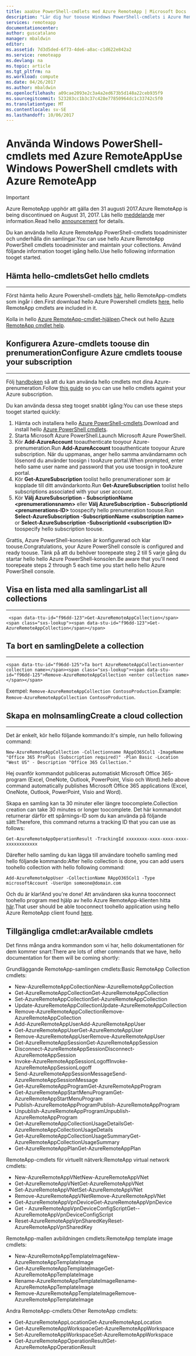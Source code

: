 ```yaml
---
title: aaaUse PowerShell-cmdlets med Azure RemoteApp | Microsoft Docs
description: "Lär dig hur toouse Windows PowerShell-cmdlets i Azure RemoteApp."
services: remoteapp
documentationcenter: 
author: guscatalano
manager: mbaldwin
editor: 
ms.assetid: 7d3d5ded-6f73-4de6-a8ac-c1d622e842a2
ms.service: remoteapp
ms.devlang: na
ms.topic: article
ms.tgt_pltfrm: na
ms.workload: compute
ms.date: 04/26/2017
ms.author: mbaldwin
ms.openlocfilehash: a09cae2093e2c3a4a2ed673b5d148a22ceb935f9
ms.sourcegitcommit: 523283cc1b3c37c428e77850964dc1c33742c5f0
ms.translationtype: MT
ms.contentlocale: sv-SE
ms.lasthandoff: 10/06/2017
---
```

# <a name="use-windows-powershell-cmdlets-with-azure-remoteapp"></a><span data-ttu-id="f96dd-103">Använda Windows PowerShell-cmdlets med Azure RemoteApp</span><span class="sxs-lookup"><span data-stu-id="f96dd-103">Use Windows PowerShell cmdlets with Azure RemoteApp</span></span>
> [!IMPORTANT]
> <span data-ttu-id="f96dd-104">Azure RemoteApp upphör att gälla den 31 augusti 2017.</span><span class="sxs-lookup"><span data-stu-id="f96dd-104">Azure RemoteApp is being discontinued on August 31, 2017.</span></span> <span data-ttu-id="f96dd-105">Läs hello [meddelande](https://go.microsoft.com/fwlink/?linkid=821148) mer information.</span><span class="sxs-lookup"><span data-stu-id="f96dd-105">Read hello [announcement](https://go.microsoft.com/fwlink/?linkid=821148) for details.</span></span>
> 
> 

 <span data-ttu-id="f96dd-106">Du kan använda hello Azure RemoteApp PowerShell-cmdlets tooadminister och underhålla din samlingar.</span><span class="sxs-lookup"><span data-stu-id="f96dd-106">You can use hello Azure RemoteApp PowerShell cmdlets tooadminister and maintain your collections.</span></span> <span data-ttu-id="f96dd-107">Använd följande information tooget igång hello.</span><span class="sxs-lookup"><span data-stu-id="f96dd-107">Use hello following information tooget started.</span></span>

## <a name="get-hello-cmdlets"></a><span data-ttu-id="f96dd-108">Hämta hello-cmdlets</span><span class="sxs-lookup"><span data-stu-id="f96dd-108">Get hello cmdlets</span></span>
- - -
<span data-ttu-id="f96dd-109">Först hämta hello Azure Powershell-cmdlets [här](http://go.microsoft.com/?linkid=9811175), hello RemoteApp-cmdlets som ingår i den.</span><span class="sxs-lookup"><span data-stu-id="f96dd-109">First download hello Azure Powershell cmdlets [here](http://go.microsoft.com/?linkid=9811175), hello RemoteApp cmdlets are included in it.</span></span> 

<span data-ttu-id="f96dd-110">Kolla in hello [Azure RemoteApp-cmdlet-hjälpen](/powershell/module/azure?view=azuresmps-3.7.0).</span><span class="sxs-lookup"><span data-stu-id="f96dd-110">Check out hello [Azure RemoteApp cmdlet help](/powershell/module/azure?view=azuresmps-3.7.0).</span></span>

## <a name="configure-azure-cmdlets-toouse-your-subscription"></a><span data-ttu-id="f96dd-111">Konfigurera Azure-cmdlets toouse din prenumeration</span><span class="sxs-lookup"><span data-stu-id="f96dd-111">Configure Azure cmdlets toouse your subscription</span></span>
- - -
<span data-ttu-id="f96dd-112">Följ [handboken](/powershell/azure/overview) så att du kan använda hello cmdlets mot dina Azure-prenumeration.</span><span class="sxs-lookup"><span data-stu-id="f96dd-112">Follow [this guide](/powershell/azure/overview) so you can use hello cmdlets against your Azure subscription.</span></span>

<span data-ttu-id="f96dd-113">Du kan använda dessa steg tooget snabbt igång:</span><span class="sxs-lookup"><span data-stu-id="f96dd-113">You can use these steps tooget started quickly:</span></span>

1. <span data-ttu-id="f96dd-114">Hämta och installera hello [Azure PowerShell-cmdlets](http://go.microsoft.com/?linkid=9811175).</span><span class="sxs-lookup"><span data-stu-id="f96dd-114">Download and install hello [Azure PowerShell cmdlets](http://go.microsoft.com/?linkid=9811175).</span></span>
2. <span data-ttu-id="f96dd-115">Starta Microsoft Azure PowerShell.</span><span class="sxs-lookup"><span data-stu-id="f96dd-115">Launch Microsoft Azure PowerShell.</span></span>
3. <span data-ttu-id="f96dd-116">Kör **Add-AzureAccount** tooauthenticate tooyour Azure-prenumeration.</span><span class="sxs-lookup"><span data-stu-id="f96dd-116">Run **Add-AzureAccount** tooauthenticate tooyour Azure subscription.</span></span> <span data-ttu-id="f96dd-117">När du uppmanas, anger hello samma användarnamn och lösenord du använder toosign i tooAzure portal.</span><span class="sxs-lookup"><span data-stu-id="f96dd-117">When prompted, enter hello same user name and password that you use toosign in tooAzure portal.</span></span>  
4. <span data-ttu-id="f96dd-118">Kör **Get-AzureSubscription** toolist hello prenumerationer som är kopplade till ditt användarkonto.</span><span class="sxs-lookup"><span data-stu-id="f96dd-118">Run **Get-AzureSubscription** toolist hello subscriptions associated with your user account.</span></span> 
5. <span data-ttu-id="f96dd-119">Kör **Välj AzureSubscription - SubscriptionName &lt;prenumerationsnamn&gt;**  eller **Välj AzureSubscription - SubscriptionId &lt;prenumerations-ID&gt;**  toospecify hello prenumeration toouse.</span><span class="sxs-lookup"><span data-stu-id="f96dd-119">Run **Select-AzureSubscription -SubscriptionName &lt;subscription name&gt;** or **Select-AzureSubscription -SubscriptionId &lt;subscription ID&gt;** toospecify hello subscription toouse.</span></span>

<span data-ttu-id="f96dd-120">Grattis, Azure PowerShell-konsolen är konfigurerad och klar toouse.</span><span class="sxs-lookup"><span data-stu-id="f96dd-120">Congratulations, your Azure PowerShell console is configured and ready toouse.</span></span> <span data-ttu-id="f96dd-121">Tänk på att du behöver toorepeate steg 2 till 5 varje gång du startar hello hello Azure PowerShell-konsolen.</span><span class="sxs-lookup"><span data-stu-id="f96dd-121">Be aware that you'll need toorepeate steps 2 through 5 each time you start hello hello Azure PowerShell console.</span></span>  


## <a name="list-all-collections"></a><span data-ttu-id="f96dd-122">Visa en lista med alla samlingar</span><span class="sxs-lookup"><span data-stu-id="f96dd-122">List all collections</span></span>
- - -
     <span data-ttu-id="f96dd-123">Get-AzureRemoteAppCollection</span><span class="sxs-lookup"><span data-stu-id="f96dd-123">Get-AzureRemoteAppCollection</span></span>

## <a name="delete-a-collection"></a><span data-ttu-id="f96dd-124">Ta bort en samling</span><span class="sxs-lookup"><span data-stu-id="f96dd-124">Delete a collection</span></span>
- - -
    <span data-ttu-id="f96dd-125">Ta bort AzureRemoteAppCollection<enter collection name></span><span class="sxs-lookup"><span data-stu-id="f96dd-125">Remove-AzureRemoteAppCollection <enter collection name></span></span>

<span data-ttu-id="f96dd-126">Exempel: `Remove-AzureRemoteAppCollection ContosoProduction`.</span><span class="sxs-lookup"><span data-stu-id="f96dd-126">Example:  `Remove-AzureRemoteAppCollection ContosoProduction`.</span></span>

## <a name="create-a-cloud-collection"></a><span data-ttu-id="f96dd-127">Skapa en molnsamling</span><span class="sxs-lookup"><span data-stu-id="f96dd-127">Create a cloud collection</span></span>
- - -
<span data-ttu-id="f96dd-128">Det är enkelt, kör hello följande kommando:</span><span class="sxs-lookup"><span data-stu-id="f96dd-128">It's simple, run hello following command:</span></span>

    New-AzureRemoteAppCollection -Collectionname RAppO365Col1 -ImageName "Office 365 ProPlus (Subscription required)" -Plan Basic -Location "West US" - Description "Office 365 Collection."

<span data-ttu-id="f96dd-129">Hej ovanför kommandot publiceras automatiskt Microsoft Office 365-program (Excel, OneNote, Outlook, PowerPoint, Visio och Word).</span><span class="sxs-lookup"><span data-stu-id="f96dd-129">hello above command automatically publishes Microsoft Office 365 applications (Excel, OneNote, Outlook, PowerPoint, Visio and Word).</span></span>

<span data-ttu-id="f96dd-130">Skapa en samling kan ta 30 minuter eller längre toocomplete.</span><span class="sxs-lookup"><span data-stu-id="f96dd-130">Collection creation can take 30 minutes or longer toocomplete.</span></span> <span data-ttu-id="f96dd-131">Det här kommandot returnerar därför ett spårnings-ID som du kan använda på följande sätt:</span><span class="sxs-lookup"><span data-stu-id="f96dd-131">Therefore, this command returns a tracking ID that you can use as follows:</span></span>

    Get-AzureRemoteAppOperationResult -TrackingId xxxxxxxx-xxxx-xxxx-xxxx-xxxxxxxxxxxx

<span data-ttu-id="f96dd-132">Därefter hello samling du kan lägga till användare toohello samling med hello följande kommando:</span><span class="sxs-lookup"><span data-stu-id="f96dd-132">After hello collection is done, you can add users toohello collection with hello following command:</span></span>

    Add-AzureRemoteAppUser -CollectionName RAppO365Col1 -Type microsoftAccount -UserUpn someone@domain.com

<span data-ttu-id="f96dd-133">Och du är klar!</span><span class="sxs-lookup"><span data-stu-id="f96dd-133">And you're done!</span></span> <span data-ttu-id="f96dd-134">Att användaren ska kunna tooconnect toohello program med hjälp av hello Azure RemoteApp-klienten hitta [här](https://www.remoteapp.windowsazure.com/).</span><span class="sxs-lookup"><span data-stu-id="f96dd-134">That user should be able tooconnect toohello application using hello Azure RemoteApp client found [here](https://www.remoteapp.windowsazure.com/).</span></span>

## <a name="available-cmdlets"></a><span data-ttu-id="f96dd-135">Tillgängliga cmdlet:ar</span><span class="sxs-lookup"><span data-stu-id="f96dd-135">Available cmdlets</span></span>
<span data-ttu-id="f96dd-136">Det finns många andra kommandon som vi har, hello dokumentationen för dem kommer snart:</span><span class="sxs-lookup"><span data-stu-id="f96dd-136">There are lots of other commands that we have, hello documentation for them will be coming shortly:</span></span>

<span data-ttu-id="f96dd-137">Grundläggande RemoteApp-samlingen cmdlets:</span><span class="sxs-lookup"><span data-stu-id="f96dd-137">Basic RemoteApp Collection cmdlets:</span></span> 

* <span data-ttu-id="f96dd-138">New-AzureRemoteAppCollection</span><span class="sxs-lookup"><span data-stu-id="f96dd-138">New-AzureRemoteAppCollection</span></span>
* <span data-ttu-id="f96dd-139">Get-AzureRemoteAppCollection</span><span class="sxs-lookup"><span data-stu-id="f96dd-139">Get-AzureRemoteAppCollection</span></span>
* <span data-ttu-id="f96dd-140">Set-AzureRemoteAppCollection</span><span class="sxs-lookup"><span data-stu-id="f96dd-140">Set-AzureRemoteAppCollection</span></span>
* <span data-ttu-id="f96dd-141">Update-AzureRemoteAppCollection</span><span class="sxs-lookup"><span data-stu-id="f96dd-141">Update-AzureRemoteAppCollection</span></span>
* <span data-ttu-id="f96dd-142">Remove-AzureRemoteAppCollection</span><span class="sxs-lookup"><span data-stu-id="f96dd-142">Remove-AzureRemoteAppCollection</span></span>
* <span data-ttu-id="f96dd-143">Add-AzureRemoteAppUser</span><span class="sxs-lookup"><span data-stu-id="f96dd-143">Add-AzureRemoteAppUser</span></span>
* <span data-ttu-id="f96dd-144">Get-AzureRemoteAppUser</span><span class="sxs-lookup"><span data-stu-id="f96dd-144">Get-AzureRemoteAppUser</span></span>
* <span data-ttu-id="f96dd-145">Remove-AzureRemoteAppUser</span><span class="sxs-lookup"><span data-stu-id="f96dd-145">Remove-AzureRemoteAppUser</span></span>
* <span data-ttu-id="f96dd-146">Get-AzureRemoteAppSession</span><span class="sxs-lookup"><span data-stu-id="f96dd-146">Get-AzureRemoteAppSession</span></span>
* <span data-ttu-id="f96dd-147">Disconnect-AzureRemoteAppSession</span><span class="sxs-lookup"><span data-stu-id="f96dd-147">Disconnect-AzureRemoteAppSession</span></span>
* <span data-ttu-id="f96dd-148">Invoke-AzureRemoteAppSessionLogoff</span><span class="sxs-lookup"><span data-stu-id="f96dd-148">Invoke-AzureRemoteAppSessionLogoff</span></span>
* <span data-ttu-id="f96dd-149">Send-AzureRemoteAppSessionMessage</span><span class="sxs-lookup"><span data-stu-id="f96dd-149">Send-AzureRemoteAppSessionMessage</span></span>
* <span data-ttu-id="f96dd-150">Get-AzureRemoteAppProgram</span><span class="sxs-lookup"><span data-stu-id="f96dd-150">Get-AzureRemoteAppProgram</span></span>
* <span data-ttu-id="f96dd-151">Get-AzureRemoteAppStartMenuProgram</span><span class="sxs-lookup"><span data-stu-id="f96dd-151">Get-AzureRemoteAppStartMenuProgram</span></span>
* <span data-ttu-id="f96dd-152">Publish-AzureRemoteAppProgram</span><span class="sxs-lookup"><span data-stu-id="f96dd-152">Publish-AzureRemoteAppProgram</span></span>
* <span data-ttu-id="f96dd-153">Unpublish-AzureRemoteAppProgram</span><span class="sxs-lookup"><span data-stu-id="f96dd-153">Unpublish-AzureRemoteAppProgram</span></span>
* <span data-ttu-id="f96dd-154">Get-AzureRemoteAppCollectionUsageDetails</span><span class="sxs-lookup"><span data-stu-id="f96dd-154">Get-AzureRemoteAppCollectionUsageDetails</span></span>
* <span data-ttu-id="f96dd-155">Get-AzureRemoteAppCollectionUsageSummary</span><span class="sxs-lookup"><span data-stu-id="f96dd-155">Get-AzureRemoteAppCollectionUsageSummary</span></span>
* <span data-ttu-id="f96dd-156">Get-AzureRemoteAppPlan</span><span class="sxs-lookup"><span data-stu-id="f96dd-156">Get-AzureRemoteAppPlan</span></span>

<span data-ttu-id="f96dd-157">RemoteApp-cmdlets för virtuellt nätverk:</span><span class="sxs-lookup"><span data-stu-id="f96dd-157">RemoteApp virtual network cmdlets:</span></span>

* <span data-ttu-id="f96dd-158">New-AzureRemoteAppVNet</span><span class="sxs-lookup"><span data-stu-id="f96dd-158">New-AzureRemoteAppVNet</span></span>
* <span data-ttu-id="f96dd-159">Get-AzureRemoteAppVNet</span><span class="sxs-lookup"><span data-stu-id="f96dd-159">Get-AzureRemoteAppVNet</span></span>
* <span data-ttu-id="f96dd-160">Set-AzureRemoteAppVNet</span><span class="sxs-lookup"><span data-stu-id="f96dd-160">Set-AzureRemoteAppVNet</span></span>
* <span data-ttu-id="f96dd-161">Remove-AzureRemoteAppVNet</span><span class="sxs-lookup"><span data-stu-id="f96dd-161">Remove-AzureRemoteAppVNet</span></span>
* <span data-ttu-id="f96dd-162">Get-AzureRemoteAppVpnDevice</span><span class="sxs-lookup"><span data-stu-id="f96dd-162">Get-AzureRemoteAppVpnDevice</span></span>
* <span data-ttu-id="f96dd-163">Get - AzureRemoteAppVpnDeviceConfigScript</span><span class="sxs-lookup"><span data-stu-id="f96dd-163">Get-- AzureRemoteAppVpnDeviceConfigScript</span></span>
* <span data-ttu-id="f96dd-164">Reset-AzureRemoteAppVpnSharedKey</span><span class="sxs-lookup"><span data-stu-id="f96dd-164">Reset-AzureRemoteAppVpnSharedKey</span></span>

<span data-ttu-id="f96dd-165">RemoteApp-mallen avbildningen cmdlets:</span><span class="sxs-lookup"><span data-stu-id="f96dd-165">RemoteApp template image cmdlets:</span></span>

* <span data-ttu-id="f96dd-166">New-AzureRemoteAppTemplateImage</span><span class="sxs-lookup"><span data-stu-id="f96dd-166">New-AzureRemoteAppTemplateImage</span></span>
* <span data-ttu-id="f96dd-167">Get-AzureRemoteAppTemplateImage</span><span class="sxs-lookup"><span data-stu-id="f96dd-167">Get-AzureRemoteAppTemplateImage</span></span>
* <span data-ttu-id="f96dd-168">Rename-AzureRemoteAppTemplateImage</span><span class="sxs-lookup"><span data-stu-id="f96dd-168">Rename-AzureRemoteAppTemplateImage</span></span>
* <span data-ttu-id="f96dd-169">Remove-AzureRemoteAppTemplateImage</span><span class="sxs-lookup"><span data-stu-id="f96dd-169">Remove-AzureRemoteAppTemplateImage</span></span>

<span data-ttu-id="f96dd-170">Andra RemoteApp-cmdlets:</span><span class="sxs-lookup"><span data-stu-id="f96dd-170">Other RemoteApp cmdlets:</span></span>

* <span data-ttu-id="f96dd-171">Get-AzureRemoteAppLocation</span><span class="sxs-lookup"><span data-stu-id="f96dd-171">Get-AzureRemoteAppLocation</span></span>
* <span data-ttu-id="f96dd-172">Get-AzureRemoteAppWorkspace</span><span class="sxs-lookup"><span data-stu-id="f96dd-172">Get-AzureRemoteAppWorkspace</span></span>
* <span data-ttu-id="f96dd-173">Set-AzureRemoteAppWorkspace</span><span class="sxs-lookup"><span data-stu-id="f96dd-173">Set-AzureRemoteAppWorkspace</span></span>
* <span data-ttu-id="f96dd-174">Get-AzureRemoteAppOperationResult</span><span class="sxs-lookup"><span data-stu-id="f96dd-174">Get-AzureRemoteAppOperationResult</span></span>

